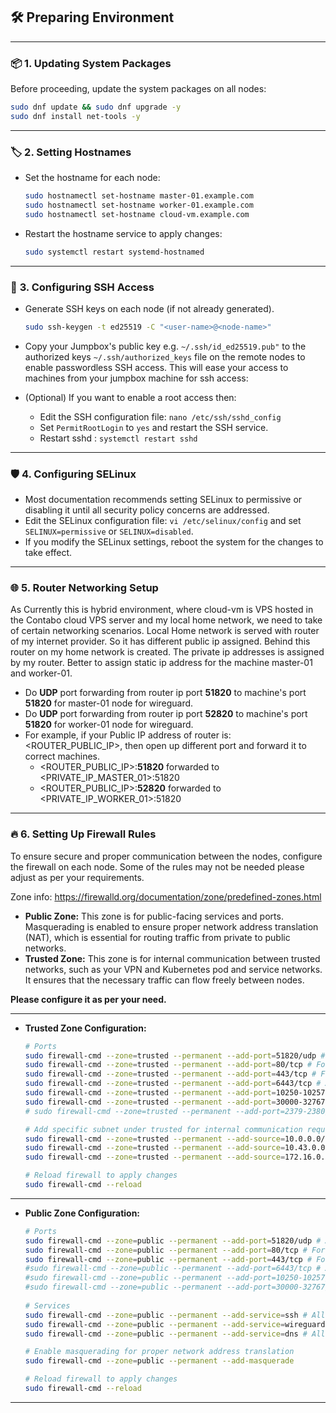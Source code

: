## **🛠️ **Preparing Environment****

---

### **📦 **1. Updating System Packages****

Before proceeding, update the system packages on all nodes:

  ```bash
  sudo dnf update && sudo dnf upgrade -y
  sudo dnf install net-tools -y
  ```
---

### **🏷️ **2. Setting Hostnames****

- Set the hostname for each node:

  ```bash
  sudo hostnamectl set-hostname master-01.example.com
  sudo hostnamectl set-hostname worker-01.example.com
  sudo hostnamectl set-hostname cloud-vm.example.com
  ```

- Restart the hostname service to apply changes:

  ```bash
  sudo systemctl restart systemd-hostnamed
  ```

---

### **🔑 **3. Configuring SSH Access****

- Generate SSH keys on each node (if not already generated).

  ```bash
  sudo ssh-keygen -t ed25519 -C "<user-name>@<node-name>"
  ```

- Copy your Jumpbox's public key e.g. `~/.ssh/id_ed25519.pub"` to the authorized keys `~/.ssh/authorized_keys` file on the remote nodes to enable passwordless SSH access. This will ease your access to machines from your jumpbox machine for ssh access:

- (Optional) If you want to enable a root access then:
  - Edit the SSH configuration file: `nano /etc/ssh/sshd_config`
  - Set `PermitRootLogin` to `yes` and restart the SSH service.
  - Restart sshd : `systemctl restart sshd`

---

### **🛡️ **4. Configuring SELinux****
- Most documentation recommends setting SELinux to permissive or disabling it until all security policy concerns are addressed.
- Edit the SELinux configuration file: `vi /etc/selinux/config` and set `SELINUX=permissive` or `SELINUX=disabled`.
- If you modify the SELinux settings, reboot the system for the changes to take effect.

---

### **🌐 **5. Router Networking Setup****
As Currently this is hybrid environment, where cloud-vm is VPS hosted in the Contabo cloud VPS server and my local home network, we need to take of certain networking scenarios. Local Home network is served with router of my internet provider. So it has different public ip assigned. Behind this router on my home network is created. The private ip addresses is assigned by my router. Better to assign static ip address for the machine master-01 and worker-01.

- Do **UDP** port forwarding from router ip port **51820** to machine's port **51820** for master-01 node for wireguard.
- Do **UDP** port forwarding from router ip port **52820** to machine's port **51820** for worker-01 node for wireguard.
- For example, if your Public IP address of router is: <ROUTER_PUBLIC_IP>, then open up different port and forward it to correct machines.
  - <ROUTER_PUBLIC_IP>:**51820** forwarded to <PRIVATE_IP_MASTER_01>:51820
  - <ROUTER_PUBLIC_IP>:**52820** forwarded to <PRIVATE_IP_WORKER_01>:51820

---

### **🔥 **6. Setting Up Firewall Rules****
To ensure secure and proper communication between the nodes, configure the firewall on each node. Some of the rules may not be needed please adjust as per your requirements.

Zone info: https://firewalld.org/documentation/zone/predefined-zones.html
- **Public Zone:** This zone is for public-facing services and ports. Masquerading is enabled to ensure proper network address translation (NAT), which is essential for routing traffic from private to public networks.
- **Trusted Zone:** This zone is for internal communication between trusted networks, such as your VPN and Kubernetes pod and service networks. It ensures that the necessary traffic can flow freely between nodes.

**Please configure it as per your need.**

---

- **Trusted Zone Configuration:**
  ```bash
  # Ports
  sudo firewall-cmd --zone=trusted --permanent --add-port=51820/udp # Add WireGuard VPN port on all nodes.
  sudo firewall-cmd --zone=trusted --permanent --add-port=80/tcp # For HTTP external traffic
  sudo firewall-cmd --zone=trusted --permanent --add-port=443/tcp # For HTTPS external traffic
  sudo firewall-cmd --zone=trusted --permanent --add-port=6443/tcp # Add Kubernetes API server port
  sudo firewall-cmd --zone=trusted --permanent --add-port=10250-10257/tcp # Add ports for Kubelet and metrics server communication
  sudo firewall-cmd --zone=trusted --permanent --add-port=30000-32767/tcp # Add NodePort range for Kubernetes services
  # sudo firewall-cmd --zone=trusted --permanent --add-port=2379-2380/tcp # If etcd used
  
  # Add specific subnet under trusted for internal communication requirements
  sudo firewall-cmd --zone=trusted --permanent --add-source=10.0.0.0/16 # Allow traffic from WireGuard VPN network
  sudo firewall-cmd --zone=trusted --permanent --add-source=10.43.0.0/16 # Allow traffic from the Service network
  sudo firewall-cmd --zone=trusted --permanent --add-source=172.16.0.0/12 # Allow traffic from the Pod network (adjust CIDR if needed for Calico CNI)
  
  # Reload firewall to apply changes
  sudo firewall-cmd --reload
  ```

---

- **Public Zone Configuration:**
  ```bash
  # Ports
  sudo firewall-cmd --zone=public --permanent --add-port=51820/udp # Add WireGuard VPN port on all nodes.
  sudo firewall-cmd --zone=public --permanent --add-port=80/tcp # For HTTP external traffic (Required only for cloud-vm).
  sudo firewall-cmd --zone=public --permanent --add-port=443/tcp # For HTTPS external traffic (Required only for cloud-vm).
  #sudo firewall-cmd --zone=public --permanent --add-port=6443/tcp # Add Kubernetes API server port (if required).
  #sudo firewall-cmd --zone=public --permanent --add-port=10250-10257/tcp # Add ports for Kubelet and metrics server communication (if required).
  #sudo firewall-cmd --zone=public --permanent --add-port=30000-32767/tcp # Add NodePort range for Kubernetes services (if required).
     
  # Services
  sudo firewall-cmd --zone=public --permanent --add-service=ssh # Allow SSH access.
  sudo firewall-cmd --zone=public --permanent --add-service=wireguard # Allow WireGuard service.
  sudo firewall-cmd --zone=public --permanent --add-service=dns # Allow DNS services (optional, adjust based on your needs).
  
  # Enable masquerading for proper network address translation
  sudo firewall-cmd --zone=public --permanent --add-masquerade
  
  # Reload firewall to apply changes
  sudo firewall-cmd --reload
  ```

---